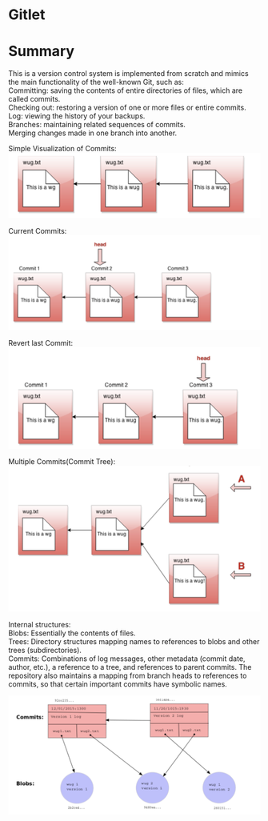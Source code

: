 # Gitlet

# Summary
This is a version control system is implemented from scratch and mimics the main functionality of the well-known Git, such as:<br />
  Committing: saving the contents of entire directories of files, which are called commits.<br />
  Checking out: restoring a version of one or more files or entire commits. <br>
  Log: viewing the history of your backups. <br />
  Branches: maintaining related sequences of commits.<br/>
  Merging changes made in one branch into another.<br />

Simple Visualization of Commits: 
![img](1.png)

Current Commits:
![img](2.png)

Revert last Commit:
![img](3.png)

Multiple Commits(Commit Tree):
![img](4.png)

Internal structures:<br />
  Blobs: Essentially the contents of files.<br />
  Trees: Directory structures mapping names to references to blobs and other trees (subdirectories).<br>
  Commits: Combinations of log messages, other metadata (commit date, author, etc.), a reference to a tree, and references to parent commits. The repository also maintains a mapping from branch heads to references to commits, so that certain important commits have symbolic names.<br />
  
![img](5.png)
